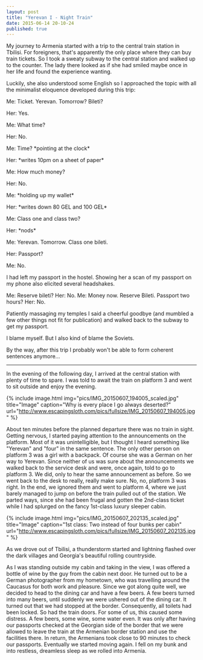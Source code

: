 ```yaml
---
layout: post
title: "Yerevan I - Night Train"
date: 2015-06-14 20-10-24
published: true
---
```



My journey to Armenia started with a trip to the central train station in Tbilisi. For foreigners, that's apparently the only place where they can buy train tickets. So I took a sweaty subway to the central station and walked up to the counter. The lady there looked as if she had smiled maybe once in her life and found the experience wanting.

Luckily, she also understood some English so I approached the topic with all the minimalist eloquence developed during this trip:

Me: Ticket. Yerevan. Tomorrow? Bileti?

Her: Yes.

Me: What time? 

Her: No.

Me: Time? \*pointing at the clock\*

Her: \*writes 10pm on a sheet of paper\*

Me: How much money?

Her: No.

Me: \*holding up my wallet\*

Her: \*writes down 80 GEL and 100 GEL\*

Me: Class one and class two?

Her: \*nods\*

Me: Yerevan. Tomorrow. Class one bileti.

Her: Passport?

Me: No.

I had left my passport in the hostel. Showing her a scan of my passport on my phone also elicited several headshakes.

Me: Reserve bileti?
Her: No.
Me: Money now. Reserve Bileti. Passport two hours?
Her: No.

Patiently massaging my temples I said a cheerful goodbye (and mumbled a few other things not fit for publication) and walked back to the subway to get my passport. 

I blame myself. But I also kind of blame the Soviets.

By the way, after this trip I probably won't be able to form coherent sentences anymore...

----

In the evening of the following day, I arrived at the central station with plenty of time to spare. I was told to await the train on platform 3 and went to sit outside and enjoy the evening.

{% include image.html img="pics/IMG_20150607_194005_scaled.jpg" title="Image" caption="Why is every place I go always deserted?" url="http://www.escapingsloth.com/pics/fullsize/IMG_20150607_194005.jpg" %}

About ten minutes before the planned departure there was no train in sight. Getting nervous, I started paying attention to the announcements on the platform. Most of it was unintelligible, but I thought I heard something like "Yerevan" and "four" in the same sentence. The only other person on platform 3 was a girl with a backpack. Of course she was a German on her way to Yerevan. Since neither of us was sure about the announcements we walked back to the service desk and were, once again, told to go to platform 3. We did, only to hear the same announcement as before. So we went back to the desk to really, really make sure. No, no, platform 3 was right. In the end, we ignored them and went to platform 4, where we just barely managed to jump on before the train pulled out of the station. We parted ways, since she had been frugal and gotten the 2nd-class ticket while I had splurged on the fancy 1st-class luxury sleeper cabin.

{% include image.html img="pics/IMG_20150607_202135_scaled.jpg" title="Image" caption="1st class: Two instead of four bunks per cabin" url="http://www.escapingsloth.com/pics/fullsize/IMG_20150607_202135.jpg" %}

As we drove out of Tbilisi, a thunderstorm started and lightning flashed over the dark villages and Georgia's beautiful rolling countryside.

As I was standing outside my cabin and taking in the view, I was offered a bottle of wine by the guy from the cabin next door. He turned out to be a German photographer from my hometown, who was travelling around the Caucasus for both work and pleasure. Since we got along quite well, we decided to head to the dining car and have a few beers. A few beers turned into many beers, until suddenly we were ushered out of the dining car. It turned out that we had stopped at the border. Consequently, all toilets had been locked. So had the train doors. For some of us, this caused some distress. A few beers, some wine, some water even. 
It was only after having our passports checked at the Georgian side of the border that we were allowed to leave the train at the Armenian border station and use the facilities there. In return, the Armenians took close to 90 minutes to check our passports. Eventually we started moving again. I fell on my bunk and into restless, dreamless sleep as we rolled into Armenia.



